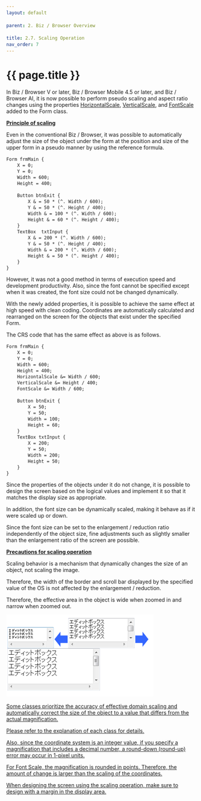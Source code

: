 ```yaml
---
layout: default

parent: 2. Biz / Browser Overview

title: 2.7. Scaling Operation
nav_order: 7
---
```


# {{ page.title }}

In Biz / Browser V or later, Biz / Browser Mobile 4.5 or later, and Biz / Browser AI, it is now possible to perform pseudo scaling and aspect ratio changes using the properties [HorizontalScale](/package/standard/form/properties/HorizontalScale), [VerticalScale](/package/standard/form/properties/VerticalScale), and [FontScale](/package/standard/form/properties/FontScale) added to the Form class.

**<u>Principle of scaling</u>**

Even in the conventional Biz / Browser, it was possible to automatically adjust the size of the object under the form at the position and size of the upper form in a pseudo manner by using the reference formula.

```
Form frmMain {
    X = 0;
    Y = 0;
    Width = 600;
    Height = 400;
 
    Button btnExit {
        X & = 50 * (^. Width / 600);
        Y & = 50 * (^. Height / 400);
        Width & = 100 * (^. Width / 600);
        Height & = 60 * (^. Height / 400);
    }
    TextBox  txtInput {
        X & = 200 * (^. Width / 600);
        Y & = 50 * (^. Height / 400);
        Width & = 200 * (^. Width / 600);
        Height & = 50 * (^. Height / 400);
    }
}
```
However, it was not a good method in terms of execution speed and development productivity. Also, since the font cannot be specified except when it was created, the font size could not be changed dynamically.

With the newly added properties, it is possible to achieve the same effect at high speed with clean coding. Coordinates are automatically calculated and rearranged on the screen for the objects that exist under the specified Form.

The CRS code that has the same effect as above is as follows.

```
Form frmMain {
    X = 0;
    Y = 0;
    Width = 600;
    Height = 400;
    HorizontalScale &= Width / 600;
    VerticalScale &= Height / 400;
    FontScale &= Width / 600;
 
    Button btnExit {
        X = 50;
        Y = 50;
        Width = 100;
        Height = 60;
    }
    TextBox txtInput {
        X = 200;
        Y = 50;
        Width = 200;
        Height = 50;
    }
}
```
Since the properties of the objects under it do not change, it is possible to design the screen based on the logical values and implement it so that it matches the display size as appropriate.

In addition, the font size can be dynamically scaled, making it behave as if it were scaled up or down.

Since the font size can be set to the enlargement / reduction ratio independently of the object size, fine adjustments such as slightly smaller than the enlargement ratio of the screen are possible.

**<u>Precautions for scaling operation</u>**

Scaling behavior is a mechanism that dynamically changes the size of an object, not scaling the image.

Therefore, the width of the border and scroll bar displayed by the specified value of the OS is not affected by the enlargement / reduction.

Therefore, the effective area in the object is wide when zoomed in and narrow when zoomed out.

<a href="/img/Biz Browser V/2.7 Scaling Operation.PNG" target="_blank">

<img src="/img/Biz Browser V/2.7 Scaling Operation.PNG" alt="login image">

Some classes prioritize the accuracy of effective domain scaling and automatically correct the size of the object to a value that differs from the actual magnification.

Please refer to the explanation of each class for details.

Also, since the coordinate system is an integer value, if you specify a magnification that includes a decimal number, a round-down (round-up) error may occur in 1-pixel units.

For Font Scale, the magnification is rounded in points. Therefore, the amount of change is larger than the scaling of the coordinates.

When designing the screen using the scaling operation, make sure to design with a margin in the display area.





